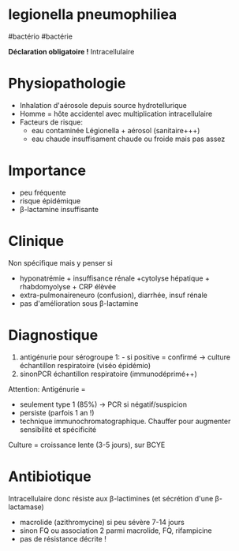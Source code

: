 # legionella pneumophiliea
#bactério #bactérie 


**Déclaration obligatoire !**
Intracellulaire 


# Physiopathologie


- Inhalation d'aérosole depuis source hydrotellurique 
- Homme = hôte accidentel avec multiplication intracellulaire 
- Facteurs de risque: 
    - eau contaminée Légionella + aérosol (sanitaire+++) 
    - eau chaude insuffisament chaude ou froide mais pas assez 


# Importance


- peu fréquente 
- risque épidémique 
- β-lactamine insuffisante 


# Clinique


Non spécifique mais y penser si 

- hyponatrémie + insuffisance rénale +cytolyse hépatique + rhabdomyolyse + CRP élèvée 
- extra-pulmonaireneuro (confusion), diarrhée, insuf rénale 
- pas d'amélioration sous β-lactamine 


# Diagnostique


1. antigénurie pour sérogroupe 1: - si positive = confirmé -> culture échantillon respiratoire (viséo épidémio) 
2. sinonPCR échantillon respiratoire (immunodéprimé++) 

Attention: Antigénurie = 

- seulement type 1 (85%) -> PCR si négatif/suspicion 
- persiste (parfois 1 an !) 
- technique immunochromatographique. Chauffer pour augmenter sensibilité et spécificité 

Culture = croissance lente (3-5 jours), sur BCYE 


# Antibiotique


Intracellulaire donc résiste aux β-lactimines (et sécrétion d'une β-lactamase) 

- macrolide (azithromycine) si peu sévère 7-14 jours 
- sinon FQ ou association 2 parmi macrolide, FQ, rifampicine 
- pas de résistance décrite ! 

